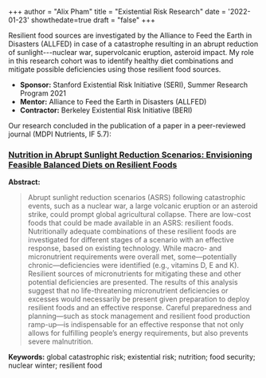 +++
author = "Alix Pham"
title = "Existential Risk Research"
date = '2022-01-23'
showthedate=true
draft = "false"
+++

Resilient food sources are investigated by the Alliance to Feed the Earth in Disasters (ALLFED) in case of a catastrophe resulting in an abrupt reduction of sunlight---nuclear war, supervolcanic eruption, asteroid impact. My role in this research cohort was to identify healthy diet combinations and mitigate possible deficiencies using those resilient food sources.

<!--more-->

* **Sponsor:** Stanford Existential Risk Initiative (SERI), Summer Research Program 2021
* **Mentor:** Alliance to Feed the Earth in Disasters (ALLFED)
* **Contractor:** Berkeley Existential Risk Initiative (BERI)

Our research concluded in the publication of a paper in a peer-reviewed journal (MDPI Nutrients, IF 5.7):

### [Nutrition in Abrupt Sunlight Reduction Scenarios: Envisioning Feasible Balanced Diets on Resilient Foods](https://www.mdpi.com/2072-6643/14/3/492)

**Abstract:**
   
> Abrupt sunlight reduction scenarios (ASRS) following catastrophic events, such as a nuclear war, a large volcanic eruption or an asteroid strike, could prompt global agricultural collapse. There are low-cost foods that could be made available in an ASRS: resilient foods. Nutritionally adequate combinations of these resilient foods are investigated for different stages of a scenario with an effective response, based on existing technology. While macro- and micronutrient requirements were overall met, some—potentially chronic—deficiencies were identified (e.g., vitamins D, E and K). Resilient sources of micronutrients for mitigating these and other potential deficiencies are presented. The results of this analysis suggest that no life-threatening micronutrient deficiencies or excesses would necessarily be present given preparation to deploy resilient foods and an effective response. Careful preparedness and planning—such as stock management and resilient food production ramp-up—is indispensable for an effective response that not only allows for fulfilling people’s energy requirements, but also prevents severe malnutrition.

**Keywords:** global catastrophic risk; existential risk; nutrition; food security; nuclear winter; resilient food